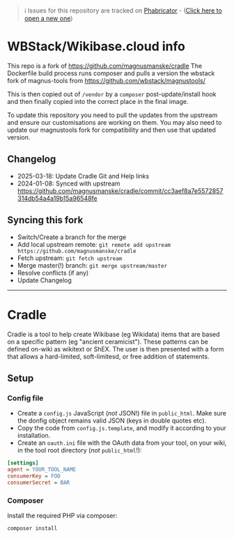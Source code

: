 > ℹ️ Issues for this repository are tracked on [Phabricator](https://phabricator.wikimedia.org/project/board/5563/) - ([Click here to open a new one](https://phabricator.wikimedia.org/maniphest/task/edit/form/1/?tags=wikibase_cloud
))

# WBStack/Wikibase.cloud info
This repo is a fork of https://github.com/magnusmanske/cradle
The Dockerfile build process runs composer and pulls a version the wbstack fork of magnus-tools from https://github.com/wbstack/magnustools/

This is then copied out of `/vendor` by a `composer` post-update/install hook and then finally copied into the correct place in the final image.

To update this repository you need to pull the updates from the upstream and ensure our customisations are working on them. You may also need to update our magnustools fork for compatibility and then use that updated version.

## Changelog
- 2025-03-18: Update Cradle Git and Help links
- 2024-01-08: Synced with upstream https://github.com/magnusmanske/cradle/commit/cc3aef8a7e5572857314db54a4a19b15a96548fe

## Syncing this fork
- Switch/Create a branch for the merge
- Add local upstream remote: `git remote add upstream https://github.com/magnusmanske/cradle`
- Fetch upstream: `git fetch upstream`  
- Merge master(!) branch: `git merge upstream/master`
- Resolve conflicts (if any)
- Update Changelog

---

# Cradle

Cradle is a tool to help create Wikibase (eg Wikidata) items that are based on a specific pattern (eg "ancient ceramicist").
These patterns can be defined on-wiki as wikitext or ShEX.
The user is then presented with a form that allows a hard-limited, soft-limitesd, or free addition of statements.

## Setup

### Config file

- Create a `config.js` JavaScript (_not_ JSON!) file in `public_html`. Make sure the donfig object remains valid JSON (keys in double quotes etc).
- Copy the code from `config.js.template`, and modify it according to your installation.
- Create an `oauth.ini` file with the OAuth data from your tool, on your wiki, in the tool root directory (_not_ `public_html`!):

```ini
[settings]
agent = YOUR_TOOL_NAME
consumerKey = FOO
consumerSecret = BAR
```

### Composer

Install the required PHP via composer:

```sh
composer install
```
